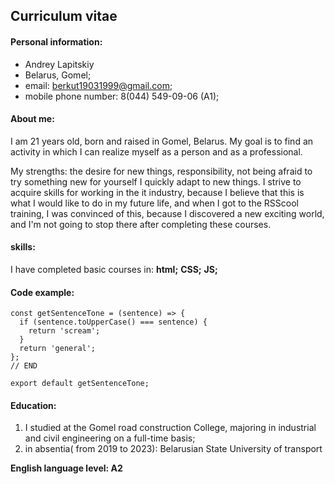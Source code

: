 ## **Curriculum vitae**

####  **Personal information:**
* Andrey Lapitskiy
* Belarus, Gomel;
* email: berkut19031999@gmail.com;   
* mobile phone number: 8(044) 549-09-06 (A1);

#### **About me:**
<p>I am 21 years old, born and raised in Gomel, Belarus. 
My goal is to find an activity in which I can realize myself as a person and as a professional.</p> 
My strengths: the desire for new things, responsibility, not being afraid to try something new for yourself
I quickly adapt to new things. I strive to acquire skills for working in the it industry, 
because I believe that this is what I would like to do in my future life, and when I got to the RSScool training, 
I was convinced of this, because I discovered a new exciting world, and I'm not going to stop there after completing these courses.</p>

#### **skills:**
 I have completed basic courses in: **html;** **CSS;** **JS;**

#### **Code example:**
```
const getSentenceTone = (sentence) => {
  if (sentence.toUpperCase() === sentence) {
    return 'scream';
  }
  return 'general';
};
// END

export default getSentenceTone;
```
#### **Education:**
1. I studied at the Gomel road construction College, majoring in industrial and civil engineering on a full-time basis; 
1. in absentia( from 2019 to 2023): Belarusian State University of transport

**English language level: A2**
